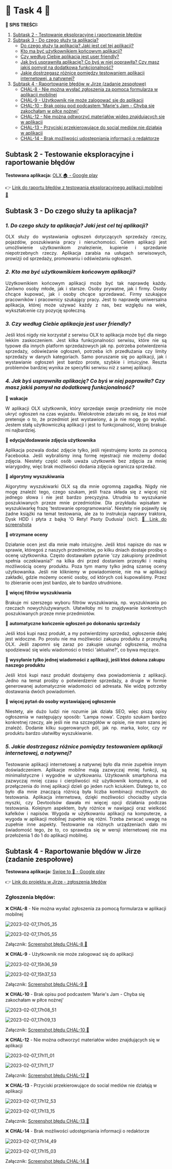 # 🚀 **Task 4** 🚀

**:pushpin: SPIS TREŚCI:**
1. [Subtask 2 - Testowanie eksploracyjne i raportowanie błędów](#Subtask2)
2. [Subtask 3 - Do czego służy ta aplikacja?](#Subtask3)
    - [Do czego służy ta aplikacja? Jaki jest cel tej aplikacji?](#kropka1)
    - [Kto ma być użytkownikiem końcowym aplikacji?](#kropka2)
    - [Czy według Ciebie aplikacja jest user friendly?](#kropka3)
    - [Jak byś usprawniła aplikację? Co byś w niej poprawiła? Czy masz jakiś pomysł na dodatkową funkcjonalność?](#kropka4)
    - [Jakie dostrzegasz różnice pomiędzy testowaniem aplikacji internetowej, a natywnej?](#kropka5)
3. [Subtask 4 - Raportowanie błędów w Jirze (zadanie zespołowe)](#Subtask4)
    - [CHAL-8 - Nie można wysłać zgłoszenia za pomocą formularza w aplikacji mobilnej](#pin1)
    - [CHAL-9 - Użytkownik nie może zalogować się do aplikacji](#pin2)
    - [CHAL-10 - Brak opisu pod podcastem 'Marie's Jam - Chyba się zakochałam w piłce nożnej'](#pin3)
    - [CHAL-12 - Nie można odtworzyć materiałów wideo znajdujących się w aplikacji](#pin4)
    - [CHAL-13 - Przyciski przekierowujące do social mediów nie działają w aplikacji](#pin5)
    - [CHAL-14 - Brak możliwości udostępniania informacji o redaktorze](#pin6)

## <a name="Subtask2">Subtask 2 - Testowanie eksploracyjne i raportowanie błędów</a>

**Testowana aplikacja:** [OLX :house: - Google play](https://play.google.com/store/apps/details?id=pl.tablica&hl=pl&gl=US&pli=1)

:point_right: [Link do raportu błędów z testowania eksploracyjnego aplikacji mobilnej :iphone:](https://docs.google.com/document/d/1EwfDMgOukFiEkgu811isbseMbgd0ftd9vhd2B74jAWw/edit?usp=sharing)

## <a name="Subtask3">Subtask 3 - Do czego służy ta aplikacja?</a>

### <a name="kropka1">*1. Do czego służy ta aplikacja? Jaki jest cel tej aplikacji?*</a>

<p align="justify">OLX służy do wystawiania ogłoszeń dotyczących sprzedaży rzeczy, pojazdów, poszukiwania pracy i nieruchomości. Celem aplikacji jest umożliwienie użytkownikom znalezienie, kupienie i sprzedanie niepotrzebnych rzeczy. Aplikacja zarabia na usługach serwisowych, prowizji od sprzedaży, promowaniu i odświeżaniu ogłoszeń.</p>

### <a name="kropka2">*2. Kto ma być użytkownikiem końcowym aplikacji?*</a>

<p align="justify">Użytkownikiem końcowym aplikacji może być tak naprawdę każdy. Zarówno osoby młode, jak i starsze. Osoby prywatne, jak i firmy. Osoby chcące kupować, jak i osoby chcące sprzedawać. Firmy szukające pracowników i pracownicy szukający pracy. Jest to naprawdę uniwersalna aplikacja, której może używać każdy z nas, bez względu na wiek, wykształcenie czy pozycję społeczną. </p>

### <a name="kropka3">*3. Czy według Ciebie aplikacja jest user friendly?*</a>

<p align="justify">Jeśli ktoś nigdy nie korzystał z serwisu OLX to aplikacja może być dla niego lekkim zaskoczeniem. Jest kilka funkcjonalności serwisu, które nie są typowe dla innych platform sprzedażowych jak np. potrzeba potwierdzenia sprzedaży, odświeżanie ogłoszeń, potrzeba ich przedłużania czy limity sprzedaży w danych kategoriach. Samo poruszanie się po aplikacji, jak i wystawianie ogłoszeń jest bardzo proste, szybkie i intuicyjne. Reszta problemów bardziej wynika ze specyfiki serwisu niż z samej aplikacji.</p>

### <a name="kropka4">*4. Jak byś usprawniła aplikację? Co byś w niej poprawiła? Czy masz jakiś pomysł na dodatkową funkcjonalność?*</a>

📌 **wakacje**  <p align="justify">W aplikacji OLX użytkownik, który sprzedaje swoje przedmioty nie może ukryć ogłoszeń na czas wyjazdu. Wielokrotnie zdarzało mi się, że ktoś miał pretensje o to, że przedmiot jest wystawiony, a ja nie mogę go wysłać. Jestem stałą użytkowniczką aplikacji i jest to funkcjonalność, której brakuje mi najbardziej.</p>

📌 **edycja/dodawanie zdjęcia użytkownika** <p align="justify">Aplikacja pozwala dodać zdjęcie tylko, jeśli rejestrujemy konto za pomocą Facebooka. Jeśli wybraliśmy inną formę rejestracji nie możemy dodać zdjęcia. Niestety część osób uważa użytkownik bez zdjęcia za mniej wiarygodny, więc brak możliwości dodania zdjęcia ogranicza sprzedaż.</p>

📌 **algorytmy wyszukiwania** <p align="justify">Algorytmy wyszukiwarki OLX są dla mnie ogromną zagadką. Nigdy nie mogę znaleźć tego, czego szukam, jeśli fraza składa się z więcej niż jednego słowa i nie jest bardzo precyzyjna. Utrudnia to wyszukanie poszukiwanych przeze mnie przedmiotów. Dla przykładu wpisałam w wyszukiwarkę frazę 'testowanie oprogramowania'. Niestety nie pojawiły się żadne książki na temat testowania, ale za to instrukcja naprawy traktora, Dysk HDD i płyta z bajką 'O Rety! Psoty Dudusia' (sic!). [:camera_flash: Link do screenshota](https://drive.google.com/file/d/1gDqGi8IXBlpfUmb4LmdtKpcIvEnz9-gy/view?usp=share_link)</p>

📌 **otrzymane oceny** <p align="justify">Działanie ocen jest dla mnie mało intuicyjne. Jeśli ktoś napisze do nas w sprawie, któregoś z naszych przedmiotów, po kilku dniach dostaje prośbę o ocenę użytkownika. Często dostawałam pytanie 'czy zakupiony przedmiot spełnia oczekiwania?' na kilka dni przed dostaniem przesyłki i realną możliwością oceny produktu. Poza tym mamy tylko jedną szansę oceny użytkowanika. Jeśli nie klikniemy w powiadomienie, nie ma w aplikacji zakładki, gdzie możemy ocenić osoby, od których coś kupowaliśmy. Przez to zbieranie ocen jest bardzo, ale to bardzo utrudnione.</p>

📌 **więcej filtrów wyszukiwania** <p align="justify">Brakuje mi szerszego wyboru filtrów wyszukiwania, np. wyszukiwania po rzeczach nowych/używanych. Ułatwiłoby mi to znajdywanie konkretnych poszukiwanych przeze mnie przedmiotów.</p>

📌 **automatyczne kończenie ogłoszeń po dokonaniu sprzedaży** <p align="justify">Jeśli ktoś kupi nasz produkt, a my potwierdzimy sprzedaż, ogłoszenie dalej jest widoczne. Po prostu nie ma możliwości zakupu produktu z przesyłką OLX. Jeśli zapomni się zaraz po zakupie usunąć ogłoszenia, można spodziewać się wielu wiadomości o treści 'aktualne?', co bywa męczące.</p>

📌 **wysyłanie tylko jednej wiadomości z aplikacji, jeśli ktoś dokona zakupu naszego produktu** <p align="justify">Jeśli ktoś kupi nasz produkt dostajemy dwa powiadomienia z aplikacji. Jedno na temat prośby o potwierdzenie sprzedaży, a drugie w formie generowanej automatycznie wiadomości od adresata. Nie widzę potrzeby dostawania dwóch powiadomień.</p>

📌 **więcej pytań do osoby wystawiającej ogłoszenie** <p align="justify">Niestety, ale dużo ludzi nie rozumie jak działa SEO, więc piszą opisy ogłoszenia w następujący sposób: 'Lampa nowa'. Często szukam bardzo konkretnej rzeczy, ale jeśli nie ma szczegółów w opisie, nie mam szans jej znaleźć. Dodanie kilku sugerowanych pól, jak np. marka, kolor, czy nr produktu bardzo ułatwiłby wyszukiwanie.</p>

### <a name="kropka5">*5. Jakie dostrzegasz różnice pomiędzy testowaniem aplikacji internetowej, a natywnej?*</a>

<p align="justify">Testowanie aplikacji internetowej a natywnej było dla mnie zupełnie innym doświadczeniem. Aplikacje mobilne mają zazwyczaj mniej funkcji, są minimalistyczne i wygodne w użytkowaniu. Użytkownik smartphona ma zazwyczaj mniej czasu i cierpliwości niż użytkownik komputera, a od przełączenia do innej aplikacji dzieli go jeden ruch kciukiem. Dlatego to, co było dla mnie znaczącą różnicą była liczba kombinacji możliwych do testowania. Aplikacja internetowa, dzięki możliwości chociażby użycia myszki, czy Devtoolsów dawała mi więcej opcji działania podczas testowania. Kolejnym aspektem, były różnice w nawigacji oraz wielkość kafelków i napisów. Wygoda w użytkowaniu aplikacji na komputerze, a wygoda w aplikacji mobilnej zupełnie się różni. Trzeba zwracać uwagę na zupełnie inne aspekty. Testowanie na różnych urządzeniach dało mi świadomość tego, że to, co sprawdza się w wersji internetowej nie ma przełożenia 1 do 1 do aplikacji mobilnej.</p>

## <a name="Subtask4">Subtask 4 - Raportowanie błędów w Jirze (zadanie zespołowe)</a>

**Testowana aplikacja:** [Swipe to :page_facing_up: - Google play](https://play.google.com/store/apps/details?id=pl.swipeto)

:point_right: [Link do projektu w Jirze - zgłoszenia błędów](https://challangedareit.atlassian.net/jira/software/projects/CHAL/boards/1/backlog)

### **Zgłoszenia błędów:**

<a name="pin1">❌ **CHAL-8** - Nie można wysłać zgłoszenia za pomocą formularza w aplikacji mobilnej</a>

![2023-02-07_17h05_35](https://user-images.githubusercontent.com/122294284/217298366-92843d8f-489e-4b7f-9338-cb95d7b49543.png)

![2023-02-07_17h05_55](https://user-images.githubusercontent.com/122294284/217298450-7af36c5b-e0dd-4c88-9105-17595194f7d6.png)

Załącznik:
[Screenshot błędu CHAL-8 📸](https://drive.google.com/file/d/1EfXbwqjM0FF-Mm5FkMv0Ah4Tu9_RGdXx/view?usp=sharing)

<a name="pin2">❌ **CHAL-9** - Użytkownik nie może zalogować się do aplikacji</a>

![2023-02-07_15h36_59](https://user-images.githubusercontent.com/122294284/217298654-df04092f-4f2e-4253-81ac-568572276ca1.png)

![2023-02-07_15h37_53](https://user-images.githubusercontent.com/122294284/217298731-f380195c-bd5a-4191-a65f-fc559cc89d51.png)

Załącznik:
[Screenshot błędu CHAL-9 📸](https://drive.google.com/file/d/14RHrslh9UEvXlKIoYvIuMfxNpX9I-9gA/view?usp=sharing)

<a name="pin3">❌ **CHAL-10** - Brak opisu pod podcastem 'Marie's Jam - Chyba się zakochałam w piłce nożnej'</a>

![2023-02-07_17h08_51](https://user-images.githubusercontent.com/122294284/217299227-fee6e836-d624-445c-a8ec-546b105148a0.png)

![2023-02-07_17h09_13](https://user-images.githubusercontent.com/122294284/217299241-275e2ac1-ff92-4aa1-b002-f1c5c10a4678.png)

Załącznik:
[Screenshot błędu CHAL-10 📸](https://drive.google.com/file/d/1dtc7E3Avf9VxiQQnpw2b15Y3II-jrtJA/view?usp=sharing)

<a name="pin4">❌ **CHAL-12** - Nie można odtworzyć materiałów wideo znajdujących się w aplikacji</a>

![2023-02-07_17h11_01](https://user-images.githubusercontent.com/122294284/217299746-d982378b-e7aa-494b-aa72-4fdadfb327ee.png)

![2023-02-07_17h11_17](https://user-images.githubusercontent.com/122294284/217299761-b56e9018-6ac9-4937-9ae3-c93302d9c516.png)

Załącznik:
[Screenshot błędu CHAL-12 📸](https://drive.google.com/file/d/1NDnfff2lXQxYsncei-VlhDbthP6xv_bF/view?usp=sharing)

<a name="pin5">❌ **CHAL-13** - Przyciski przekierowujące do social mediów nie działają w aplikacji</a>

![2023-02-07_17h12_53](https://user-images.githubusercontent.com/122294284/217300271-c2bf06d5-d8d3-4896-92ab-c4c9a95d9d94.png)

![2023-02-07_17h13_15](https://user-images.githubusercontent.com/122294284/217300282-8c0f33b3-1c51-45be-9c23-3242ad21932a.png)

Załącznik:
[Screenshot błędu CHAL-13 📸](https://drive.google.com/file/d/1KIRNbxBtrrEFMiUSy80excRPBpoxUunz/view?usp=sharing)

<a name="pin6">❌ **CHAL-14** - Brak możliwości udostępniania informacji o redaktorze</a>

![2023-02-07_17h14_49](https://user-images.githubusercontent.com/122294284/217300738-249027c8-e031-4c9d-9e85-352d05ad54a6.png)

![2023-02-07_17h15_03](https://user-images.githubusercontent.com/122294284/217300814-ad218a57-d675-497b-8f19-7b44ae18d4fb.png)

Załącznik:
[Screenshot błędu CHAL-14 📸](https://drive.google.com/file/d/1GTj-2uJz1gV_OiL0ZQ9_MrRQuZ5tUYuj/view?usp=sharing)
